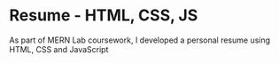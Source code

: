 # Resume - HTML, CSS, JS

As part of MERN Lab coursework, I developed a personal resume using HTML, CSS and JavaScript
